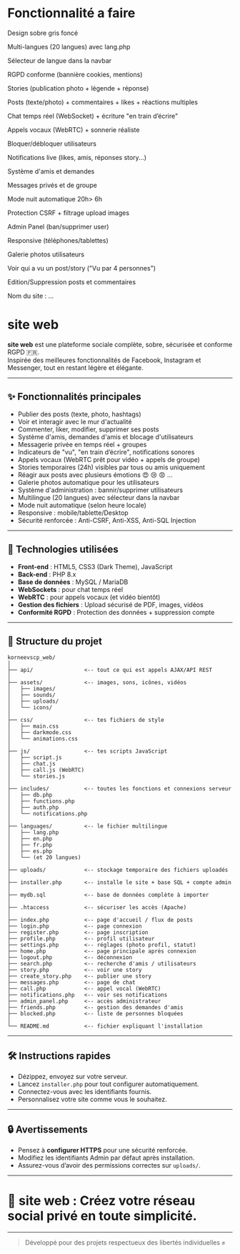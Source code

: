 
# Fonctionnalité	a faire 

Design sobre gris foncé	

Multi-langues (20 langues) avec lang.php	

Sélecteur de langue dans la navbar	

RGPD conforme (bannière cookies, mentions)	

Stories (publication photo + légende + réponse)	

Posts (texte/photo) + commentaires + likes + réactions multiples

Chat temps réel (WebSocket) + écriture "en train d’écrire"	

Appels vocaux (WebRTC) + sonnerie réaliste	

Bloquer/débloquer utilisateurs	

Notifications live (likes, amis, réponses story...)	

Système d'amis et demandes	

Messages privés et de groupe	

Mode nuit automatique	20h> 6h

Protection CSRF + filtrage upload images	

Admin Panel (ban/supprimer user)	

Responsive (téléphones/tablettes)	

Galerie photos utilisateurs	

Voir qui a vu un post/story ("Vu par 4 personnes")	

Edition/Suppression posts et commentaires	

Nom du site : ...	





# site web

**site web** est une plateforme sociale complète, sobre, sécurisée et conforme RGPD 🇫🇷.  
Inspirée des meilleures fonctionnalités de Facebook, Instagram et Messenger, tout en restant légère et élégante.

---

## ✨ Fonctionnalités principales

- Publier des posts (texte, photo, hashtags)
- Voir et interagir avec le mur d'actualité
- Commenter, liker, modifier, supprimer ses posts
- Système d'amis, demandes d'amis et blocage d'utilisateurs
- Messagerie privée en temps réel + groupes
- Indicateurs de "vu", "en train d’écrire", notifications sonores
- Appels vocaux (WebRTC prêt pour vidéo + appels de groupe)
- Stories temporaires (24h) visibles par tous ou amis uniquement
- Réagir aux posts avec plusieurs émotions 😍 😢 😡 ...
- Galerie photos automatique pour les utilisateurs
- Système d'administration : bannir/supprimer utilisateurs
- Multilingue (20 langues) avec sélecteur dans la navbar
- Mode nuit automatique (selon heure locale)
- Responsive : mobile/tablette/Desktop
- Sécurité renforcée : Anti-CSRF, Anti-XSS, Anti-SQL Injection

---

## 🚀 Technologies utilisées

- **Front-end** : HTML5, CSS3 (Dark Theme), JavaScript
- **Back-end** : PHP 8.x
- **Base de données** : MySQL / MariaDB
- **WebSockets** : pour chat temps réel
- **WebRTC** : pour appels vocaux (et vidéo bientôt)
- **Gestion des fichiers** : Upload sécurisé de PDF, images, vidéos
- **Conformité RGPD** : Protection des données + suppression compte

---

## 📁 Structure du projet

```
korneevscp_web/
│
├── api/                <-- tout ce qui est appels AJAX/API REST
│
├── assets/             <-- images, sons, icônes, vidéos
│   ├── images/
│   ├── sounds/
│   ├── uploads/
│   └── icons/
│
├── css/                <-- tes fichiers de style
│   ├── main.css
│   ├── darkmode.css
│   └── animations.css
│
├── js/                 <-- tes scripts JavaScript
│   ├── script.js
│   ├── chat.js
│   ├── call.js (WebRTC)
│   └── stories.js
│
├── includes/           <-- toutes les fonctions et connexions serveur
│   ├── db.php
│   ├── functions.php
│   ├── auth.php
│   └── notifications.php
│
├── languages/          <-- le fichier multilingue
│   ├── lang.php
│   ├── en.php
│   ├── fr.php
│   ├── es.php
│   └── (et 20 langues)
│
├── uploads/            <-- stockage temporaire des fichiers uploadés
│
├── installer.php       <-- installe le site + base SQL + compte admin
│
├── mydb.sql            <-- base de données complète à importer
│
├── .htaccess           <-- sécuriser les accès (Apache)
│
├── index.php           <-- page d'accueil / flux de posts
├── login.php           <-- page connexion
├── register.php        <-- page inscription
├── profile.php         <-- profil utilisateur
├── settings.php        <-- réglages (photo profil, statut)
├── home.php            <-- page principale après connexion
├── logout.php          <-- déconnexion
├── search.php          <-- recherche d'amis / utilisateurs
├── story.php           <-- voir une story
├── create_story.php    <-- publier une story
├── messages.php        <-- page de chat
├── call.php            <-- appel vocal (WebRTC)
├── notifications.php   <-- voir ses notifications
├── admin_panel.php     <-- accès administrateur
├── friends.php         <-- gestion des demandes d'amis
├── blocked.php         <-- liste de personnes bloquées
│
└── README.md           <-- fichier expliquant l'installation

```

---

## 🛠 Instructions rapides

- Dézippez, envoyez sur votre serveur.
- Lancez `installer.php` pour tout configurer automatiquement.
- Connectez-vous avec les identifiants fournis.
- Personnalisez votre site comme vous le souhaitez.

---

## 🔒 Avertissements

- Pensez à **configurer HTTPS** pour une sécurité renforcée.
- Modifiez les identifiants Admin par défaut après installation.
- Assurez-vous d’avoir des permissions correctes sur `uploads/`.

---

# 🚀 site web : Créez votre réseau social privé en toute simplicité.

---

> Développé pour des projets respectueux des libertés individuelles ✊
